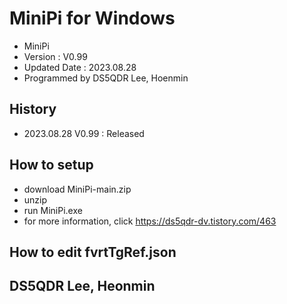 # MiniPi for Windows 
- MiniPi
- Version : V0.99
- Updated Date : 2023.08.28
- Programmed by DS5QDR Lee, Hoenmin


## History
- 2023.08.28 V0.99 : Released

## How to setup
- download MiniPi-main.zip
- unzip
- run MiniPi.exe
- for more information, click https://ds5qdr-dv.tistory.com/463

## How to edit fvrtTgRef.json


## DS5QDR Lee, Heonmin
